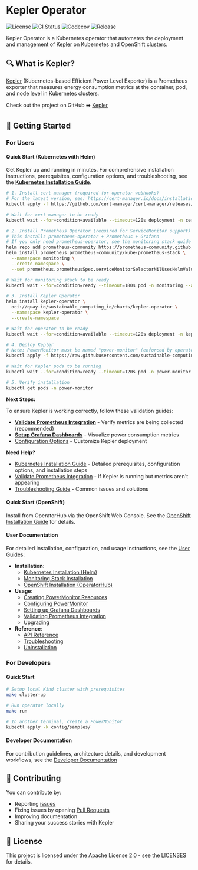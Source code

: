 # Kepler Operator

[![License](https://img.shields.io/badge/License-Apache%202.0-blue.svg)](https://opensource.org/licenses/Apache-2.0)
[![CI Status](https://github.com/sustainable-computing-io/kepler-operator/actions/workflows/push.yaml/badge.svg)](https://github.com/sustainable-computing-io/kepler-operator/actions/workflows/push.yaml)
[![Codecov](https://codecov.io/gh/sustainable-computing-io/kepler-operator/graph/badge.svg?token=036JVLMN2V)](https://codecov.io/gh/sustainable-computing-io/kepler-operator)
[![Release](https://img.shields.io/github/v/release/sustainable-computing-io/kepler-operator)](https://github.com/sustainable-computing-io/kepler-operator/releases)

Kepler Operator is a Kubernetes operator that automates the deployment and management of [Kepler](https://github.com/sustainable-computing-io/kepler) on Kubernetes and OpenShift clusters.

## 🔍 What is Kepler?

[Kepler](https://github.com/sustainable-computing-io/kepler) (Kubernetes-based Efficient Power Level Exporter) is a Prometheus exporter
that measures energy consumption metrics at the container, pod, and node level in
Kubernetes clusters.

Check out the project on GitHub ➡️ [Kepler](https://github.com/sustainable-computing-io/kepler)

## 🚀 Getting Started

### For Users

#### Quick Start (Kubernetes with Helm)

Get Kepler up and running in minutes. For comprehensive installation instructions, prerequisites, configuration options, and troubleshooting, see the **[Kubernetes Installation Guide](docs/user/installation/kubernetes.md)**.

```sh
# 1. Install cert-manager (required for operator webhooks)
# For the latest version, see: https://cert-manager.io/docs/installation/
kubectl apply -f https://github.com/cert-manager/cert-manager/releases/download/v1.18.2/cert-manager.yaml

# Wait for cert-manager to be ready
kubectl wait --for=condition=available --timeout=120s deployment -n cert-manager --all

# 2. Install Prometheus Operator (required for ServiceMonitor support)
# This installs prometheus-operator + Prometheus + Grafana
# If you only need prometheus-operator, see the monitoring stack guide
helm repo add prometheus-community https://prometheus-community.github.io/helm-charts
helm install prometheus prometheus-community/kube-prometheus-stack \
  --namespace monitoring \
  --create-namespace \
  --set prometheus.prometheusSpec.serviceMonitorSelectorNilUsesHelmValues=false

# Wait for monitoring stack to be ready
kubectl wait --for=condition=ready --timeout=180s pod -n monitoring --all

# 3. Install Kepler Operator
helm install kepler-operator \
  oci://quay.io/sustainable_computing_io/charts/kepler-operator \
  --namespace kepler-operator \
  --create-namespace

# Wait for operator to be ready
kubectl wait --for=condition=available --timeout=120s deployment -n kepler-operator --all

# 4. Deploy Kepler
# Note: PowerMonitor must be named "power-monitor" (enforced by operator)
kubectl apply -f https://raw.githubusercontent.com/sustainable-computing-io/kepler-operator/main/config/samples/kepler.system_v1alpha1_powermonitor.yaml

# Wait for Kepler pods to be running
kubectl wait --for=condition=ready --timeout=120s pod -n power-monitor --all

# 5. Verify installation
kubectl get pods -n power-monitor
```

**Next Steps:**

To ensure Kepler is working correctly, follow these validation guides:

- **[Validate Prometheus Integration](docs/user/guides/validating-prometheus-integration.md)** - Verify metrics are being collected (recommended)
- **[Setup Grafana Dashboards](docs/user/guides/grafana-dashboard.md)** - Visualize power consumption metrics
- [Configuration Options](docs/user/guides/power-monitor.md) - Customize Kepler deployment

**Need Help?**

- [Kubernetes Installation Guide](docs/user/installation/kubernetes.md) - Detailed prerequisites, configuration options, and installation steps
- [Validate Prometheus Integration](docs/user/guides/validating-prometheus-integration.md) - If Kepler is running but metrics aren't appearing
- [Troubleshooting Guide](docs/user/guides/troubleshooting.md) - Common issues and solutions

#### Quick Start (OpenShift)

Install from OperatorHub via the OpenShift Web Console. See the [OpenShift Installation Guide](docs/user/installation/openshift.md) for details.

#### User Documentation

For detailed installation, configuration, and usage instructions, see the [User Guides](docs/user/README.md):

- **Installation**:
  - [Kubernetes Installation (Helm)](docs/user/installation/kubernetes.md)
  - [Monitoring Stack Installation](docs/user/installation/monitoring-stack-kubernetes.md)
  - [OpenShift Installation (OperatorHub)](docs/user/installation/openshift.md)
- **Usage**:
  - [Creating PowerMonitor Resources](docs/user/guides/power-monitor.md)
  - [Configuring PowerMonitor](docs/user/guides/power-monitor.md)
  - [Setting up Grafana Dashboards](docs/user/guides/grafana-dashboard.md)
  - [Validating Prometheus Integration](docs/user/guides/validating-prometheus-integration.md)
  - [Upgrading](docs/user/guides/upgrading.md)
- **Reference**:
  - [API Reference](docs/user/reference/api.md)
  - [Troubleshooting](docs/user/guides/troubleshooting.md)
  - [Uninstallation](docs/user/reference/uninstallation.md)

### For Developers

#### Quick Start

```sh
# Setup local Kind cluster with prerequisites
make cluster-up

# Run operator locally
make run

# In another terminal, create a PowerMonitor
kubectl apply -k config/samples/
```

#### Developer Documentation

For contribution guidelines, architecture details, and development workflows, see the [Developer Documentation](docs/developer/README.md)

## 🤝 Contributing

You can contribute by:

- Reporting [issues](https://github.com/sustainable-computing-io/kepler-operator/issues)
- Fixing issues by opening [Pull Requests](https://github.com/sustainable-computing-io/kepler-operator/pulls)
- Improving documentation
- Sharing your success stories with Kepler

## 📝 License

This project is licensed under the Apache License 2.0 - see the [LICENSES](LICENSES) for details.

